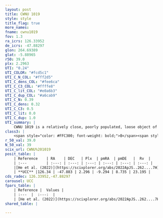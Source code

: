 ```yaml
---
layout: post
title: CWNU 1019
style: style
title_flag: true
more_names: 
fname: cwnu1019
fov: 1.3
ra_icrs: 126.33952
de_icrs: -47.88297
glon: 264.69389
glat: -5.88965
r50: 39.0
plx: 2.2963
UTI: "0.24"
UTI_COLOR: "#fcd5c1"
UTI_C_N_COL: "#fff2d5"
UTI_C_dens_COL: "#fee6ca"
UTI_C_C3_COL: "#ffffe8"
UTI_C_lit_COL: "#e0a6b3"
UTI_C_dup_COL: "#a6cab9"
UTI_C_N: 0.39
UTI_C_dens: 0.32
UTI_C_C3: 0.5
UTI_C_lit: 0.0
UTI_C_dup: 1.0
UTI_summary: |
    CWNU 1019 is a relatively close, poorly populated, loose object of intermediate C3 quality. It was recently reported in the literature.
class3: |
    <span style="color: #FFC300; font-weight: bold;">B</span><span style="color: #FFC300; font-weight: bold;">B</span>
r_50_val: 39.0
N_50_val: 39
scix_url: CWNU%201019
posit_table: |
    | Reference    | RA    | DEC   | Plx  | pmRA  | pmDE   |  Rv  |
    | :---         | :---: | :---: | :---: | :---: | :---: | :---: |
    |[He et al. (2022)](https://scixplorer.org/abs/2022ApJS..262....7H) | 126.133 | -47.795 | 2.351 | -9.239 | 8.549 | -- |
    | **UCC** |126.34 | -47.883 | 2.296 | -9.294 | 8.735 | 23.195 | 
cds_radec: 126.33952,-47.88297
carousel: UCC
fpars_table: |
    | Reference |  Values |
    | :---  |  :---:  |
    | [He et al. (2022)](https://scixplorer.org/abs/2022ApJS..262....7H) | `A0=0.4, logAge=7.45` |
shared_table: |
    
---
```


